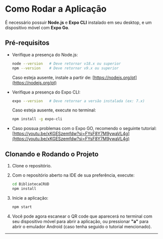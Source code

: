 # Como Rodar a Aplicação

É necessário possuir **Node.js** e **Expo CLI** instalado em seu desktop, e um dispositivo móvel com **Expo Go**.

## Pré-requisitos

- Verifique a presença do Node.js:
  ```bash
  node --version   # Deve retornar v18.x ou superior
  npm --version    # Deve retornar v9.x ou superior
  ```
  Caso esteja ausente, instale a partir de: [https://nodejs.org/pt](https://nodejs.org/pt)

- Verifique a presença do Expo CLI:
  ```bash
  expo --version   # Deve retornar a versão instalada (ex: 7.x)
  ```
  Caso esteja ausente, execute no terminal:
  ```bash
  npm install -g expo-cli
  ```

- Caso possua problemas com o Expo GO, recomendo o seguinte tutorial:  
  [https://youtu.be/xKGESzemfdw?si=FYsF8Y7M9ywaVL4g](https://youtu.be/xKGESzemfdw?si=FYsF8Y7M9ywaVL4g)

## Clonando e Rodando o Projeto

1. Clone o repositório.
2. Com o repositório aberto na IDE de sua preferência, execute:
   ```bash
   cd BibliotecaCRUD
   npm install
   ```
3. Inicie a aplicação:
   ```bash
   npm start
   ```

4. Você pode agora escanear o QR code que aparecerá no terminal com seu dispositivo móvel para abrir a aplicação, ou pressionar **"a"** para abrir o emulador Android (caso tenha seguido o tutorial mencionado).

---
